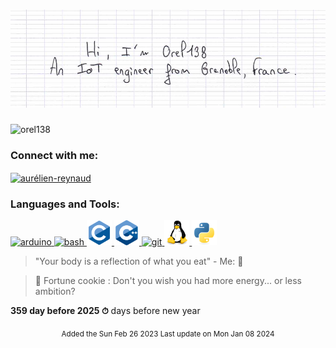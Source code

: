 
<h1 align="center">
<img src="https://raw.githubusercontent.com/Orel138/Orel138/master/assets/Orel138-github-profile-header.png" alt="stacks"/>
</h1>

<p align="left"> <img src="https://komarev.com/ghpvc/?username=orel138&label=Profile%20views&color=ffbe6f&style=flat" alt="orel138" /> </p>

<h3 align="left">Connect with me:</h3>
<p align="left">
<a href="https://linkedin.com/in/aurélien-reynaud" target="blank"><img align="center" src="https://raw.githubusercontent.com/rahuldkjain/github-profile-readme-generator/master/src/images/icons/Social/linked-in-alt.svg" alt="aurélien-reynaud" height="30" width="40" /></a>
</p>

<h3 align="left">Languages and Tools:</h3>
<p align="left"> <a href="https://www.arduino.cc/" target="_blank" rel="noreferrer"> <img src="https://cdn.worldvectorlogo.com/logos/arduino-1.svg" alt="arduino" width="40" height="40"/> </a> <a href="https://www.gnu.org/software/bash/" target="_blank" rel="noreferrer"> <img src="https://www.vectorlogo.zone/logos/gnu_bash/gnu_bash-icon.svg" alt="bash" width="40" height="40"/> </a> <a href="https://www.cprogramming.com/" target="_blank" rel="noreferrer"> <img src="https://raw.githubusercontent.com/devicons/devicon/master/icons/c/c-original.svg" alt="c" width="40" height="40"/> </a> <a href="https://www.w3schools.com/cpp/" target="_blank" rel="noreferrer"> <img src="https://raw.githubusercontent.com/devicons/devicon/master/icons/cplusplus/cplusplus-original.svg" alt="cplusplus" width="40" height="40"/> </a> <a href="https://git-scm.com/" target="_blank" rel="noreferrer"> <img src="https://www.vectorlogo.zone/logos/git-scm/git-scm-icon.svg" alt="git" width="40" height="40"/> </a> <a href="https://www.linux.org/" target="_blank" rel="noreferrer"> <img src="https://raw.githubusercontent.com/devicons/devicon/master/icons/linux/linux-original.svg" alt="linux" width="40" height="40"/> </a> <a href="https://www.python.org" target="_blank" rel="noreferrer"> <img src="https://raw.githubusercontent.com/devicons/devicon/master/icons/python/python-original.svg" alt="python" width="40" height="40"/> </a> </p>

> "Your body is a reflection of what you eat" - Me: 🥯

> 🥠 Fortune cookie : Don't you wish you had more energy... or less ambition?

**359 day before 2025 ⏱** days before new year

<div align="center">
  <sub>
  Added the Sun Feb 26 2023
  Last update on Mon Jan 08 2024
  </div>
<br>

<!-- This content will not appear in the rendered Markdown -->
